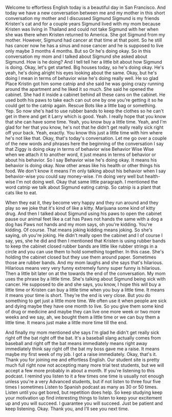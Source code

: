 Welcome to effortless English today is a beautiful day in San Francisco. And today we have a new conversation between me and my mother in this short conversation my mother and I discussed Sigmund Sigmund is my friends Kristen's cat and for a couple years Sigmund lived with my mom because Kristen was living in Thailand and could not take Sigmund with her when she was there when Kristen returned to America. She got Sigmund from my mother. However, Sigmund had cancer at that time at that point. So he still has cancer now he has a sinus and nose cancer and he is supposed to live only maybe 3 months 4 months. But so Or he's doing okay. So in this conversation my mom and I talked about Sigmund she asked about Sigmund. How is he doing? And I tell tell her a little bit about how Sigmund is doing. Okay, let's get started. Big houses today, so he's doing okay. He's yeah, he's doing alright his eyes looking about the same. Okay, but he's doing I mean in terms of behavior wise he's doing really well. He so glad Place Kristin got him some catnip and she said he was going crazy running around the apartment and he liked it so much. She said he opened the cabinet. She had it inside a cabinet behind all these cans on the cabinet. He used both his paws to take each can out one by one you're getting it so he could get to the catnip again. Rescue Bots like a little bag or something. Yep. So now she's had to use rubber bands to keep the clothes so he can't get in there and get it Larry which is good. Yeah. I really hope that you know that she can have some time. Yeah, you know buy a little time. Yeah, and I'm glad for her that you know, he's not that he didn't get really really sick right off your back. Yeah, exactly. You know this just a little time with him where he's not like that. Okay, that's today's conversation. Let me go over a couple of the new words and phrases here the beginning of the conversation I say that Ziggy is doing okay in terms of behavior wise Behavior Wise Wise when we attach it to another word, it just means in terms of behavior or about his behavior. So I say Behavior wise he's doing okay. It means his behavior is doing okay. Now other areas like his health or other things his food. We don't know it means I'm only talking about his behavior when I say behavior-wise you could say money-wise. I'm doing very well but health-wise I'm not doing well. Okay that same little paragraph. I mentioned the word catnip we talk about Sigmund eating catnip. So catnip is a plant that cats like to eat. 

When they eat it, they become very happy and they run around and they play so we joke that it's kind of like a kitty. Marijuana some kind of kitty drug. And then I talked about Sigmund using his paws to open the cabinet pause our animal feet like a cat has Paws not hands the same with a dog a dog has Paws not hands and my mom says, oh you're kidding. You're kidding. Of course. That means joking kidding means joking. So she's saying, oh you're joking. He didn't really open the cabinet and I of course I say, yes, she he did and then I mentioned that Kristen is using rubber bands to keep the cabinet closed rubber bands are little like rubber strings in a circle and you can use them to hold something together. In this case. She's holding the cabinet closed but they use them around paper. Sometimes those are rubber bands. And my mom laughs and she says that's hilarious. Hilarious means very very funny extremely funny super funny is hilarious. Then a little bit later on at the towards the end of the conversation. My mom uses the phrase by a little time. She's talking about Sigmund being sick with cancer. He supposed to die and she says, you know, I hope this will buy a little time or Kristen can buy a little time when you buy a little time. It means it means your time is short. They're the end is very close. But you do something to get just a little more time. We often use it when people are sick and dying maybe they have one month to live. So you give them some kind of drug or medicine and maybe they can live one more week or two more weeks and we say, ah, we bought them a little time or we can buy them a little time. It means just make a little more time till the end. 

And finally my mom mentioned she says I'm glad he didn't get really sick right off the bat right off the bat. It's a baseball slang actually comes from baseball and right off the bat means immediately means right away immediately think say right off the bat my boss gave me a raise. It means maybe my first week of my job. I got a raise immediately. Okay, that's it. Thank you for joining me and effortless English. Our student site is pretty much full right now not accepting many more trial test students, but we will accept a few more probably in about a month. If you're listening to this podcast. I remind you listen to it a few times one time is usually not enough unless you're a very Advanced students, but if not listen to three four five times I sometimes Listen to Spanish podcast as many as 30 or 50 times. Listen until you get bored, but repetition does help. So keep studying keep your motivation up find interesting things to listen to keep your excitement up and you will succeed. I guarantee you will succeed. Just be patient and keep listening. Okay. Thank you, and I'll see you next time. 
